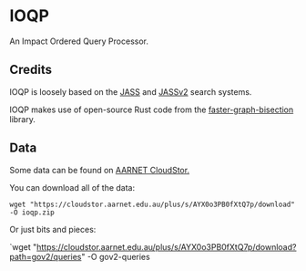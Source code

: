 # IOQP
An Impact Ordered Query Processor.


## Credits

IOQP is loosely based on the [JASS]() and [JASSv2]() search systems.

IOQP makes use of open-source Rust code from the [faster-graph-bisection]() library.


## Data

Some data can be found on [AARNET CloudStor.](https://cloudstor.aarnet.edu.au/plus/s/AYX0o3PB0fXtQ7p)

You can download all of the data:

`wget "https://cloudstor.aarnet.edu.au/plus/s/AYX0o3PB0fXtQ7p/download" -O ioqp.zip`

Or just bits and pieces:

`wget "https://cloudstor.aarnet.edu.au/plus/s/AYX0o3PB0fXtQ7p/download?path=gov2/queries" -O gov2-queries


